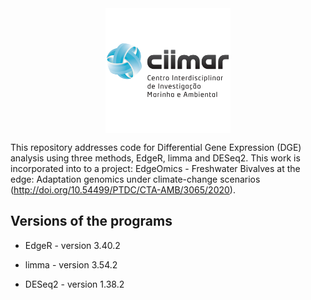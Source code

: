 <img src="CIIMAR_logo.png" alt="Imagem 2" width="200" style="display: block; margin: 0 auto;">

This repository addresses code for Differential Gene Expression (DGE) analysis using three methods, EdgeR, limma and DESeq2. This work is incorporated into to a project: EdgeOmics - Freshwater Bivalves at the edge: Adaptation genomics under climate-change scenarios (http://doi.org/10.54499/PTDC/CTA-AMB/3065/2020).

## Versions of the programs

- EdgeR - version 3.40.2

- limma - version 3.54.2

- DESeq2 - version 1.38.2
